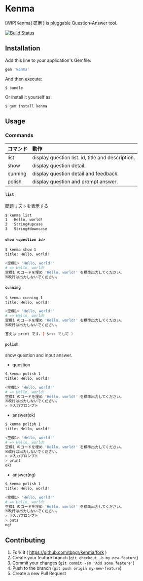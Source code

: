 # Kenma

[WIP]Kenma( 研磨 ) is pluggable Question-Answer tool.

[![Build Status](https://travis-ci.org/tbpgr/kenma.png?branch=master)](https://travis-ci.org/tbpgr/kenma)

## Installation

Add this line to your application's Gemfile:

```ruby
gem 'kenma'
```

And then execute:

    $ bundle

Or install it yourself as:

    $ gem install kenma

## Usage
### <i class="fa fa-code" style="font-size:1em;"></i> Commands
|コマンド|動作|
|:--|:--|
|list|display question list. id, title and description.|
|show <question id>|display question detail.|
|cunning <question id>|display question detail and feedback.|
|polish <question id>|display question and prompt answer.|

#### <i class="fa fa-files-o" style="font-size:1em;"></i> `list`
問題リストを表示する

~~~bash
$ kenma list
1	Hello, world!
2	String#upcase
3	String#downcase
~~~

#### <i class="fa fa-file-o" style="font-size:1em;"></i> `show <question id>`

~~~bash
$ kenma show 1
title: Hello, world!

<空欄1> 'Hello, world!'
# => Hello, world!
空欄1 のコードを埋め 'Hello, world!' を標準出力してください。
※改行は出力しないでください。
~~~

#### <i class="fa fa-search-plus" style="font-size:1em;"></i> `cunning` <question id>

~~~bash
$ kenma cunning 1
title: Hello, world!

<空欄1> 'Hello, world!'
# => Hello, world!
空欄1 のコードを埋め 'Hello, world!' を標準出力してください。
※改行は出力しないでください。

答えは print です。( $><< でも可 )
~~~

#### <i class="fa fa-diamond" style="font-size:1em;"></i> `polish` <question id>
show question and input answer.

* question

~~~bash
$ kenma polish 1
title: Hello, world!

<空欄1> 'Hello, world!'
# => Hello, world!
空欄1 のコードを埋め 'Hello, world!' を標準出力してください。
※改行は出力しないでください。
> ※入力プロンプト
~~~

* answer(ok)

~~~bash
$ kenma polish 1
title: Hello, world!

<空欄1> 'Hello, world!'
# => Hello, world!
空欄1 のコードを埋め 'Hello, world!' を標準出力してください。
※改行は出力しないでください。
> ※入力プロンプト
> print
ok!
~~~

* answer(ng)

~~~bash
$ kenma polish 1
title: Hello, world!

<空欄1> 'Hello, world!'
# => Hello, world!
空欄1 のコードを埋め 'Hello, world!' を標準出力してください。
※改行は出力しないでください。
> ※入力プロンプト
> puts
ng!
~~~

## Contributing

1. Fork it ( https://github.com/tbpgr/kenma/fork )
2. Create your feature branch (`git checkout -b my-new-feature`)
3. Commit your changes (`git commit -am 'Add some feature'`)
4. Push to the branch (`git push origin my-new-feature`)
5. Create a new Pull Request
